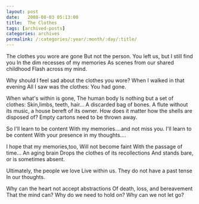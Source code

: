 ```yaml
---
layout: post
date:	2008-08-03 05:13:00
title:  The Clothes
tags: [archived-posts]
categories: archives
permalink: /:categories/:year/:month/:day/:title/
---
```

The clothes you wore are gone
But not the person.
You left us, but I still find you
In the dim recesses of my memories
As scenes from our shared childhood
Flash across my mind.

Why should I feel sad about the clothes you wore?
When I walked in that evening
All I saw was the clothes:
You had gone.

When what's within is gone,
The human body
Is nothing but a set of clothes:
Skin,limbs, teeth, hair...
A discarded bag of bones.
A flute without its music, a house bereft of its owner.
How does it matter how the shells are disposed of?
Empty cartons need to be thrown away.

So I'll learn to be content
With my memories....and not miss you.
I'll learn to be content 
With your presence in my thoughts....

I hope that my memories,too,
Will not become faint
With the passage of time...
An aging brain
Drops the clothes of its recollections
And stands bare, or is sometimes absent.

Ultimately, the people we love
Live within us.
They do not have a past tense
In our thoughts.

Why can the heart not accept abstractions
Of death, loss, and bereavement
That the mind can?
Why do we need to hold on?
Why can we not let go?
